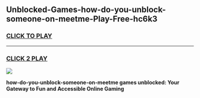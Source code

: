 
## Unblocked-Games-how-do-you-unblock-someone-on-meetme-Play-Free-hc6k3
<h3>
<a href="https://premium76.site?title=how-do-you-unblock-someone-on-meetme&ref=12A">CLICK TO PLAY</a></h3>
<hr>

<h3>
<a href="https://premium76.site?title=how-do-you-unblock-someone-on-meetme&ref=12A">CLICK 2 PLAY</a>
  
</h3>

<a href="https://premium76.site?title=how-do-you-unblock-someone-on-meetme&ref=12A"><img src="https://clearcache.store/games.png"></a>


**how-do-you-unblock-someone-on-meetme games unblocked: Your Gateway to Fun and Accessible Online Gaming**

